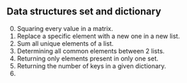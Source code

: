 Data structures set and dictionary
---
0. Squaring every value in a matrix.
1. Replace a specific element with a new one in a new list.
2. Sum all unique elements of a list.
3. Determining all common elements between 2 lists.
4. Returning only elements present in only one set.
5. Returning the number of keys in a given dictionary.
6.